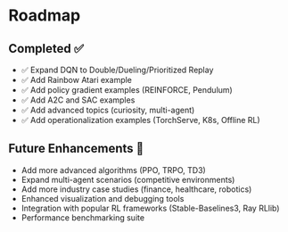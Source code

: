 # Roadmap

## Completed ✅
- ✅ Expand DQN to Double/Dueling/Prioritized Replay
- ✅ Add Rainbow Atari example
- ✅ Add policy gradient examples (REINFORCE, Pendulum)
- ✅ Add A2C and SAC examples
- ✅ Add advanced topics (curiosity, multi-agent)
- ✅ Add operationalization examples (TorchServe, K8s, Offline RL)

## Future Enhancements 🚀
- Add more advanced algorithms (PPO, TRPO, TD3)
- Expand multi-agent scenarios (competitive environments)
- Add more industry case studies (finance, healthcare, robotics)
- Enhanced visualization and debugging tools
- Integration with popular RL frameworks (Stable-Baselines3, Ray RLlib)
- Performance benchmarking suite
